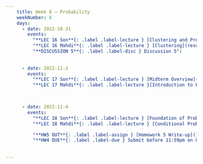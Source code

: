 ```yaml
---
    title: Week 6 – Probability
    weekNumber: 6
    days:
      - date: 2022-10-31
        events:
          "**LEC 16 Son**{: .label .label-lecture } [Clustering and Probability](resources/lecture/lec16_son.pdf)": 
          "**LEC 16 Mahdi**{: .label .label-lecture } [Clustering](resources/lecture/lec16_mahdi.pdf), [Code](https://datahub.ucsd.edu/user/msoleymani/notebooks/public/msoleymani/lec16/lec16.ipynb)": 
          "**DISCUSSION 5**{: .label .label-disc } Discussion 5":
           
          
      - date: 2022-11-2
        events:
          "**LEC 17 Son**{: .label .label-lecture } [Midterm Overview](resources/lecture/lec17_son.pdf)":
          "**LEC 17 Mahdi**{: .label .label-lecture }[Introduction to Probability](resources/lecture/lec17_mahdi.pdf)":


      
      - date: 2022-11-4
        events:
          "**LEC 18 Son**{: .label .label-lecture } [Foundation of Probability](resources/lecture/lec18_son.pdf)":
          "**LEC 18 Mahdi**{: .label .label-lecture } [Conditional Probability](resources/lecture/lec18_mahdi.pdf)":

          "**HW5 OUT**{: .label .label-assign } [Homework 5 Write-up]()":
          "**HW4 DUE**{: .label .label-due } Submit before 11:59pm on Gradescope" :
          
            
---
```

